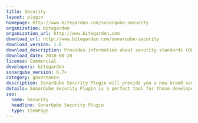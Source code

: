 ```yaml
---
title: Security
layout: plugin
homepage: http://www.bitegarden.com/sonarqube-security
organization: bitegarden
organization_url: http://www.bitegarden.com
download_url: http://www.bitegarden.com/sonarqube-security
download_version: 1.0
download_description: Provides information about security standards (OWASP, CWE, etc.) including risk factor and security vulnerabilities and categories
download_date: 2018-08-28
license: Commercial
developers: bitegarden
sonarqube_version: 6.7+
category: governance
description: SonarQube Security Plugin will provide you a new brand security space in your SonarQube project where you will be able to see all the details about the security assement
details: SonarQube Security Plugin is a perfect tool for those developers who worry about the quality and security of their code. Representing the level of security risk of your project makes it much more easier for you to manage your code security.
seo: 
  name: Security
  headline: SonarQube Security Plugin
  type: ItemPage
---
```

